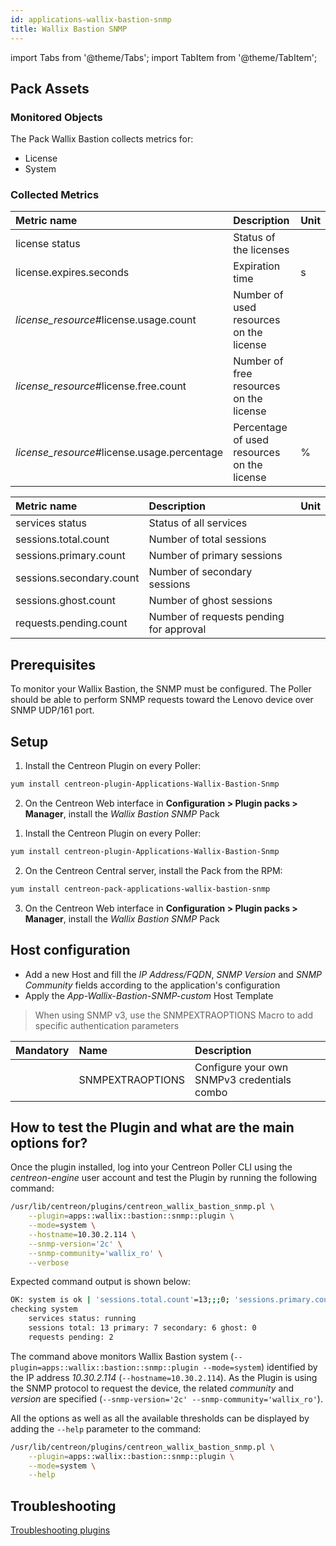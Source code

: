 ```yaml
---
id: applications-wallix-bastion-snmp
title: Wallix Bastion SNMP
---
```

import Tabs from '@theme/Tabs';
import TabItem from '@theme/TabItem';


## Pack Assets

### Monitored Objects

The Pack Wallix Bastion collects metrics for:
* License
* System

### Collected Metrics

<Tabs groupId="sync">
<TabItem value="License" label="License">

| Metric name                                   | Description                                 | Unit  |
| :-------------------------------------------- | :------------------------------------------ | :---- |
| license status                                | Status of the licenses                      |       |
| license.expires.seconds                       | Expiration time                             | s     |
| *license\_resource*\#license.usage.count      | Number of used resources on the license     |       |
| *license\_resource*\#license.free.count       | Number of free resources on the license     |       |
| *license\_resource*\#license.usage.percentage | Percentage of used resources on the license | %     |

</TabItem>
<TabItem value="System" label="System">

| Metric name              | Description                             | Unit  |
| :----------------------- | :-------------------------------------- | :---- |
| services status          | Status of all services                  |       |
| sessions.total.count     | Number of total sessions                |       |
| sessions.primary.count   | Number of primary sessions              |       |
| sessions.secondary.count | Number of secondary sessions            |       |
| sessions.ghost.count     | Number of ghost sessions                |       |
| requests.pending.count   | Number of requests pending for approval |       |

</TabItem>
</Tabs>

## Prerequisites

To monitor your Wallix Bastion, the SNMP must be configured.
The Poller should be able to perform SNMP requests toward the Lenovo device over SNMP UDP/161 port.

## Setup

<Tabs groupId="sync">
<TabItem value="Online IMP Licence & IT100 Editions" label="Online IMP Licence & IT100 Editions">

1. Install the Centreon Plugin on every Poller:

```bash
yum install centreon-plugin-Applications-Wallix-Bastion-Snmp
```

2. On the Centreon Web interface in **Configuration > Plugin packs > Manager**, install the *Wallix Bastion SNMP* Pack

</TabItem>
<TabItem value="Offline IMP License" label="Offline IMP License">

1. Install the Centreon Plugin on every Poller:

```bash
yum install centreon-plugin-Applications-Wallix-Bastion-Snmp
```

2. On the Centreon Central server, install the Pack from the RPM:

```bash
yum install centreon-pack-applications-wallix-bastion-snmp
```

3. On the Centreon Web interface in **Configuration > Plugin packs > Manager**, install the *Wallix Bastion SNMP* Pack

</TabItem>
</Tabs>

## Host configuration

* Add a new Host and fill the *IP Address/FQDN*, *SNMP Version* and *SNMP Community* fields according to the application's configuration
* Apply the *App-Wallix-Bastion-SNMP-custom* Host Template

> When using SNMP v3, use the SNMPEXTRAOPTIONS Macro to add specific authentication parameters

| Mandatory | Name             | Description                                    |
| :-------- | :--------------- | :--------------------------------------------- |
|           | SNMPEXTRAOPTIONS | Configure your own SNMPv3 credentials combo    |

## How to test the Plugin and what are the main options for?

Once the plugin installed, log into your Centreon Poller CLI using the *centreon-engine* user account
and test the Plugin by running the following command:

```bash
/usr/lib/centreon/plugins/centreon_wallix_bastion_snmp.pl \
    --plugin=apps::wallix::bastion::snmp::plugin \
    --mode=system \
    --hostname=10.30.2.114 \
    --snmp-version='2c' \
    --snmp-community='wallix_ro' \
    --verbose
```

Expected command output is shown below:

```bash
OK: system is ok | 'sessions.total.count'=13;;;0; 'sessions.primary.count'=7;;;0; 'sessions.secondary.count'=6;;;0; 'sessions.ghost.count'=0;;;0; 'requests.pending.count'=2;;;0;
checking system
    services status: running
    sessions total: 13 primary: 7 secondary: 6 ghost: 0
    requests pending: 2
```

The command above monitors Wallix Bastion system (```--plugin=apps::wallix::bastion::snmp::plugin --mode=system```) identified
by the IP address *10.30.2.114* (```--hostname=10.30.2.114```). As the Plugin is using the SNMP protocol to request the device, the related
*community* and *version* are specified (```--snmp-version='2c' --snmp-community='wallix_ro'```).

All the options as well as all the available thresholds can be displayed by adding the  ```--help```
parameter to the command:

```bash
/usr/lib/centreon/plugins/centreon_wallix_bastion_snmp.pl \
    --plugin=apps::wallix::bastion::snmp::plugin \
    --mode=system \
    --help
```

## Troubleshooting

[Troubleshooting plugins](../tutorials/troubleshooting-plugins#snmp-checks)